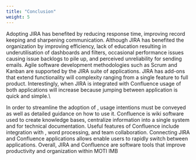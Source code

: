 ```yaml
---
title: "Conclusion"
weight: 5
---
```


Adopting JIRA has benefited by reducing response time, improving record
keeping and sharpening communication. Although JIRA has benefited the
organization by improving efficiency, lack of education resulting in
underutilisation of dashboards and filters, occasional performance
issues causing issue backlogs to pile up, and perceived unreliability
for sending emails. Agile software development methodologies such as
Scrum and Kanban are supported by the JIRA suite of applications. JIRA
has add-ons that extend functionality will complexity ranging from a
single feature to full product. Interestingly, when JIRA is integrated
with Confluence usage of both applications will increase because jumping
between application is quick and simple.\

In order to streamline the adoption of , usage intentions must be
conveyed as well as detailed guidance on how to use it. Confluence is
wiki software used to create knowledge bases, centralize information
into a single system and for technical documentation. Useful features of
Confluence include integration with , word processing, and team
collaboration. Connecting JIRA and Confluence applications allows enable
users to rapidly switch between applications. Overall, JIRA and
Confluence are software tools that improve productivity and organization
within MOTI IMB
